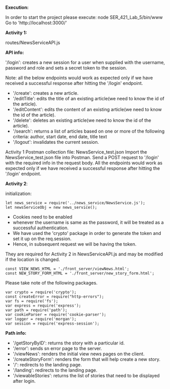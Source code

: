 **Execution:**

In order to start the project please execute:
node SER_421_Lab_5/bin/www
Go to 'http://localhost:3000/'


**Activity 1:**

routes/NewsServiceAPI.js

**API info:**

'/login': creates a new session for a user when supplied with the username, password and role and sets a secret token to the session.
 
Note: all the below endpoints would work as expected only if we have received a successful response after hitting the '/login' endpoint.
 
* '/create': creates a new article.
* '/editTitle': edits the title of an existing article(we need to know the id of the article).
* '/editContent': edits the content of an existing article(we need to know the id of the article).
* '/delete': deletes an existing article(we need to know the id of the article).
* '/search': returns a list of articles based on one or more of the following criteria: author, start date, end date, title text
* '/logout': invalidates the current session.

Activity 1 Postman collection file: NewsService_test.json
Import the NewsService_test.json file into Postman.
Send a POST request to '/login' with the required info in the request body.
All the endpoints would work as expected only if we have received a successful response after hitting the '/login' endpoint.

 
**Activity 2**:

initialization:
```
let news_service = require('../news_service/NewsService.js');
let newsServiceObj = new news_service();
```

* Cookies need to be enabled
* whenever the username is same as the password, it will be treated as a successful authentication.
* We have used the 'crypto' package in order to generate the token and set it up on the req.session.
* Hence, in subsequent request we will be having the token.


They are required for Activity 2 in NewsServiceAPI.js and may be modified if the location is changed.
```
const VIEW_NEWS_HTML = './front_server/viewNews.html';
const NEW_STORY_FORM_HTML = './front_server/new_story_form.html';

```

Please take note of the following packages.
```
var crypto = require('crypto');
const createError = require("http-errors");
var fs = require('fs');
var express = require('express');
var path = require('path');
var cookieParser = require('cookie-parser');
var logger = require('morgan');
var session = require('express-session');

```

**Path info:**

* '/getStoryByID': returns the story with a particular id.
* '/error': sends sn error page to the server.
* '/viewNews': renders the initial view news pages on the client.
* '/createStoryForm': renders the form that will help create a new story.
* '/': redirects to the landing page.
* '/landing': redirects to the landing page.
* '/viewableStories': returns the list of stories that need to be displayed after login.
